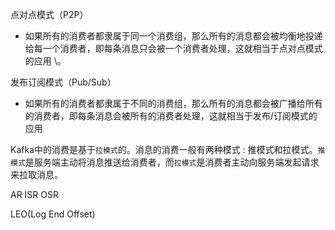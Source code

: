 点对点模式（P2P）
- 如果所有的消费者都隶属于同一个消费组，那么所有的消息都会被均衡地投递给每一个消费者，即每条消息只会被一个消费者处理，这就相当于点对点模式的应用 \。

发布订阅模式（Pub/Sub）
- 如果所有的消费者都隶属于不同的消费组，那么所有的消息都会被广播给所有的消费者，即每条消息会被所有的消费者处理，这就相当于发布/订阅模式的应用


Kafka中的消费是基于`拉模式`的。消息的消费一般有两种模式 : 推模式和拉模式。`推模式`是服务端主动将消息推送给消费者，而`拉模式`是消费者主动向服务端发起请求来拉取消息。

AR
ISR
OSR 

LEO(Log End Offset)



